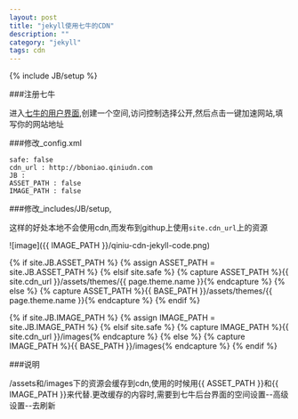 ```yaml
---
layout: post
title: "jekyll使用七牛的CDN"
description: ""
category: "jekyll"
tags: cdn
---
```

{% include JB/setup %}

###注册七牛

进入[七牛的用户界面](https://portal.qiniu.com/),创建一个空间,访问控制选择公开,然后点击一键加速网站,填写你的网站地址

###修改_config.xml

    safe: false
    cdn_url : http://bboniao.qiniudn.com
    JB :
    ASSET_PATH : false
    IMAGE_PATH : false

###修改_includes/JB/setup,

这样的好处本地不会使用cdn,而发布到githup上使用`site.cdn_url`上的资源

![image]({{ IMAGE_PATH }}/qiniu-cdn-jekyll-code.png)

{% if site.JB.ASSET_PATH %}
  {% assign ASSET_PATH = site.JB.ASSET_PATH %}
{% elsif site.safe %}
  {% capture ASSET_PATH %}{{ site.cdn_url }}/assets/themes/{{ page.theme.name }}{% endcapture %}
{% else %}
  {% capture ASSET_PATH %}{{ BASE_PATH }}/assets/themes/{{ page.theme.name }}{% endcapture %}
{% endif %}

{% if site.JB.IMAGE_PATH %}
  {% assign IMAGE_PATH = site.JB.IMAGE_PATH %}
{% elsif site.safe %}
  {% capture IMAGE_PATH %}{{ site.cdn_url }}/images{% endcapture %}
{% else %}
  {% capture IMAGE_PATH %}{{ BASE_PATH }}/images{% endcapture %}
{% endif %}

###说明

/assets和/images下的资源会缓存到cdn,使用的时候用\{\{ ASSET_PATH \}\}和\{\{ IMAGE_PATH \}\}来代替.更改缓存的内容时,需要到七牛后台界面的空间设置--高级设置--去刷新
